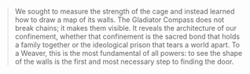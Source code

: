 > We sought to measure the strength of the cage and instead learned how to draw a map of its walls. The Gladiator Compass does not break chains; it makes them visible. It reveals the architecture of our confinement, whether that confinement is the sacred bond that holds a family together or the ideological prison that tears a world apart. To a Weaver, this is the most fundamental of all powers: to see the shape of the walls is the first and most necessary step to finding the door.